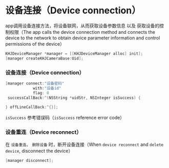 # 设备连接（Device connection）

app调用设备连接方法，将设备联网，从而获取设备参数信息 以及 获取设备的控制权限（The app calls the device connection method and connects the device to  the network to obtain device parameter information and control  permissions of the device）

```objective-c
KHJDeviceManager *manager = [[KHJDeviceManager alloc] init];
[manager createKHJCameraBase:Uid];
```



### 设备连接（Device connection）

```objective-c
[manager connect:"设备密码"
            with:"设备id" 
            flag: 0
 successCallBack:^(NSString *uidStr, NSInteger isSuccess) {
 
} offLineCallBack:^{}];
```

`isSuccess` 参考错误码（`isSuccess` reference error code）

### 设备重连（Device reconnect）

在 `设备重连`、 `删除设备` 时，断开设备连接（When `device reconnect` and `delete device`, disconnect the device）

```objective-c
[manager disconnect];
```

